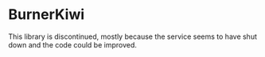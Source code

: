 # BurnerKiwi
This library is discontinued, mostly because the service seems to have shut down and the code could be improved.
